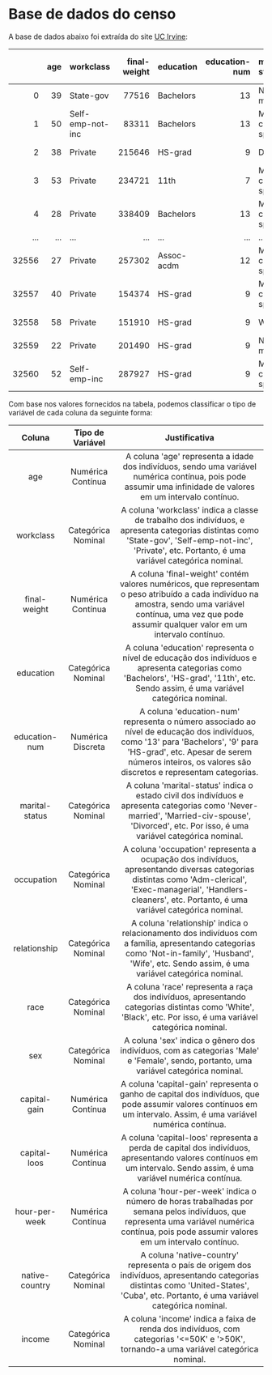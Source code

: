 # Base de dados do censo

A base de dados abaixo foi extraída do site [UC Irvine](https://archive.ics.uci.edu/dataset/2/adult):

|       | age | workclass        | final-weight | education  | education-num | marital-status     | occupation        | relationship  | race  | sex    | capital-gain | capital-loos | hour-per-week | native-country | income |
| ----: | --: | :--------------- | -----------: | :--------- | ------------: | :----------------- | :---------------- | :------------ | :---- | :----- | -----------: | -----------: | ------------: | :------------- | :----- |
|     0 |  39 | State-gov        |        77516 | Bachelors  |            13 | Never-married      | Adm-clerical      | Not-in-family | White | Male   |         2174 |            0 |            40 | United-States  | <=50K  |
|     1 |  50 | Self-emp-not-inc |        83311 | Bachelors  |            13 | Married-civ-spouse | Exec-managerial   | Husband       | White | Male   |            0 |            0 |            13 | United-States  | <=50K  |
|     2 |  38 | Private          |       215646 | HS-grad    |             9 | Divorced           | Handlers-cleaners | Not-in-family | White | Male   |            0 |            0 |            40 | United-States  | <=50K  |
|     3 |  53 | Private          |       234721 | 11th       |             7 | Married-civ-spouse | Handlers-cleaners | Husband       | Black | Male   |            0 |            0 |            40 | United-States  | <=50K  |
|     4 |  28 | Private          |       338409 | Bachelors  |            13 | Married-civ-spouse | Prof-specialty    | Wife          | Black | Female |            0 |            0 |            40 | Cuba           | <=50K  |
|   ... | ... | ...              |          ... | ...        |           ... | ...                | ...               | ...           | ...   | ...    |          ... |          ... |           ... | ...            | ...    |
| 32556 |  27 | Private          |       257302 | Assoc-acdm |            12 | Married-civ-spouse | Tech-support      | Wife          | White | Female |            0 |            0 |            38 | United-States  | <=50K  |
| 32557 |  40 | Private          |       154374 | HS-grad    |             9 | Married-civ-spouse | Machine-op-inspct | Husband       | White | Male   |            0 |            0 |            40 | United-States  | >50K   |
| 32558 |  58 | Private          |       151910 | HS-grad    |             9 | Widowed            | Adm-clerical      | Unmarried     | White | Female |            0 |            0 |            40 | United-States  | <=50K  |
| 32559 |  22 | Private          |       201490 | HS-grad    |             9 | Never-married      | Adm-clerical      | Own-child     | White | Male   |            0 |            0 |            20 | United-States  | <=50K  |
| 32560 |  52 | Self-emp-inc     |       287927 | HS-grad    |             9 | Married-civ-spouse | Exec-managerial   | Wife          | White | Female |        15024 |            0 |            40 | United-States  | >50K   |

Com base nos valores fornecidos na tabela, podemos classificar o tipo de variável de cada coluna da seguinte forma:

|     Coluna     |  Tipo de Variável  |                                                                                                             Justificativa                                                                                                             |
| :------------: | :----------------: | :-----------------------------------------------------------------------------------------------------------------------------------------------------------------------------------------------------------------------------------: |
|      age       | Numérica Contínua  |                                     A coluna 'age' representa a idade dos indivíduos, sendo uma variável numérica contínua, pois pode assumir uma infinidade de valores em um intervalo contínuo.                                     |
|   workclass    | Categórica Nominal |                 A coluna 'workclass' indica a classe de trabalho dos indivíduos, e apresenta categorias distintas como 'State-gov', 'Self-emp-not-inc', 'Private', etc. Portanto, é uma variável categórica nominal.                  |
|  final-weight  | Numérica Contínua  |            A coluna 'final-weight' contém valores numéricos, que representam o peso atribuído a cada indivíduo na amostra, sendo uma variável contínua, uma vez que pode assumir qualquer valor em um intervalo contínuo.             |
|   education    | Categórica Nominal |                          A coluna 'education' representa o nível de educação dos indivíduos e apresenta categorias como 'Bachelors', 'HS-grad', '11th', etc. Sendo assim, é uma variável categórica nominal.                          |
| education-num  | Numérica Discreta  | A coluna 'education-num' representa o número associado ao nível de educação dos indivíduos, como '13' para 'Bachelors', '9' para 'HS-grad', etc. Apesar de serem números inteiros, os valores são discretos e representam categorias. |
| marital-status | Categórica Nominal |                    A coluna 'marital-status' indica o estado civil dos indivíduos e apresenta categorias como 'Never-married', 'Married-civ-spouse', 'Divorced', etc. Por isso, é uma variável categórica nominal.                    |
|   occupation   | Categórica Nominal |         A coluna 'occupation' representa a ocupação dos indivíduos, apresentando diversas categorias distintas como 'Adm-clerical', 'Exec-managerial', 'Handlers-cleaners', etc. Portanto, é uma variável categórica nominal.         |
|  relationship  | Categórica Nominal |                  A coluna 'relationship' indica o relacionamento dos indivíduos com a família, apresentando categorias como 'Not-in-family', 'Husband', 'Wife', etc. Sendo assim, é uma variável categórica nominal.                  |
|      race      | Categórica Nominal |                                     A coluna 'race' representa a raça dos indivíduos, apresentando categorias distintas como 'White', 'Black', etc. Por isso, é uma variável categórica nominal.                                      |
|      sex       | Categórica Nominal |                                                 A coluna 'sex' indica o gênero dos indivíduos, com as categorias 'Male' e 'Female', sendo, portanto, uma variável categórica nominal.                                                 |
|  capital-gain  | Numérica Contínua  |                                  A coluna 'capital-gain' representa o ganho de capital dos indivíduos, que pode assumir valores contínuos em um intervalo. Assim, é uma variável numérica contínua.                                   |
|  capital-loos  | Numérica Contínua  |                                 A coluna 'capital-loos' representa a perda de capital dos indivíduos, apresentando valores contínuos em um intervalo. Sendo assim, é uma variável numérica contínua.                                  |
| hour-per-week  | Numérica Contínua  |                     A coluna 'hour-per-week' indica o número de horas trabalhadas por semana pelos indivíduos, que representa uma variável numérica contínua, pois pode assumir valores em um intervalo contínuo.                     |
| native-country | Categórica Nominal |                        A coluna 'native-country' representa o país de origem dos indivíduos, apresentando categorias distintas como 'United-States', 'Cuba', etc. Portanto, é uma variável categórica nominal.                        |
|     income     | Categórica Nominal |                                                A coluna 'income' indica a faixa de renda dos indivíduos, com categorias '<=50K' e '>50K', tornando-a uma variável categórica nominal.                                                 |

